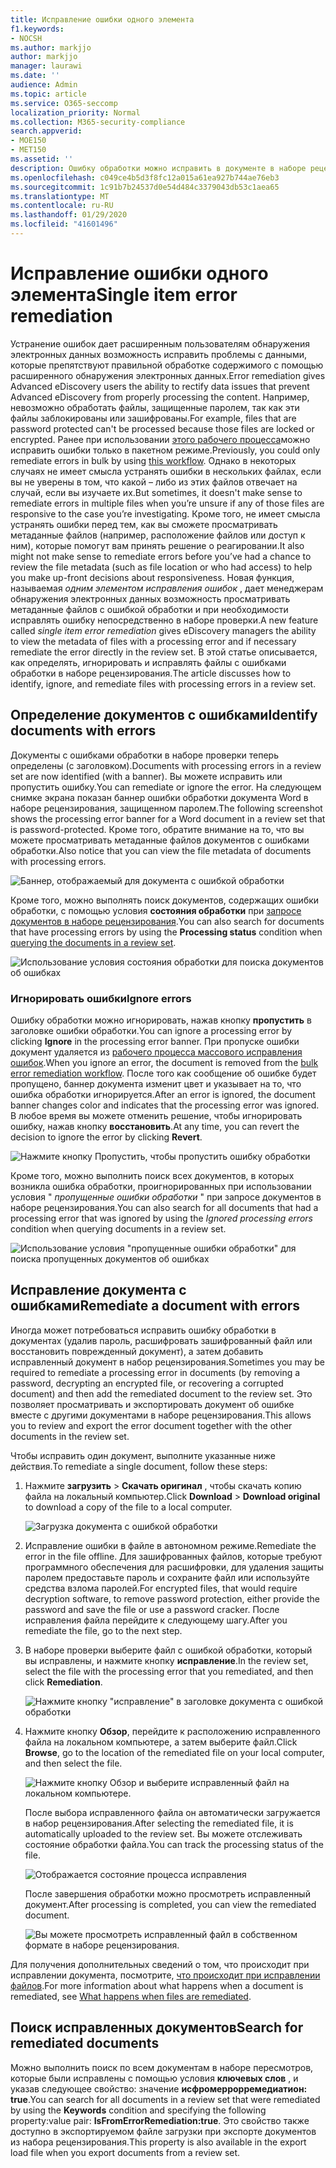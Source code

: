 ```yaml
---
title: Исправление ошибки одного элемента
f1.keywords:
- NOCSH
ms.author: markjjo
author: markjjo
manager: laurawi
ms.date: ''
audience: Admin
ms.topic: article
ms.service: O365-seccomp
localization_priority: Normal
ms.collection: M365-security-compliance
search.appverid:
- MOE150
- MET150
ms.assetid: ''
description: Ошибку обработки можно исправить в документе в наборе рецензирования в Advanced eDiscovery, не выполняя процесс исправления ошибок с пакетом исправлений.
ms.openlocfilehash: c049ce4b5d3f8fc12a015a61ea927b744ae76eb3
ms.sourcegitcommit: 1c91b7b24537d0e54d484c3379043db53c1aea65
ms.translationtype: MT
ms.contentlocale: ru-RU
ms.lasthandoff: 01/29/2020
ms.locfileid: "41601496"
---
```

# <a name="single-item-error-remediation"></a><span data-ttu-id="218e5-103">Исправление ошибки одного элемента</span><span class="sxs-lookup"><span data-stu-id="218e5-103">Single item error remediation</span></span>

<span data-ttu-id="218e5-104">Устранение ошибок дает расширенным пользователям обнаружения электронных данных возможность исправить проблемы с данными, которые препятствуют правильной обработке содержимого с помощью расширенного обнаружения электронных данных.</span><span class="sxs-lookup"><span data-stu-id="218e5-104">Error remediation gives Advanced eDiscovery users the ability to rectify data issues that prevent Advanced eDiscovery from properly processing the content.</span></span> <span data-ttu-id="218e5-105">Например, невозможно обработать файлы, защищенные паролем, так как эти файлы заблокированы или зашифрованы.</span><span class="sxs-lookup"><span data-stu-id="218e5-105">For example, files that are password protected can't be processed because those files are locked or encrypted.</span></span> <span data-ttu-id="218e5-106">Ранее при использовании [этого рабочего процесса](error-remediation-when-processing-data-in-advanced-ediscovery.md)можно исправить ошибки только в пакетном режиме.</span><span class="sxs-lookup"><span data-stu-id="218e5-106">Previously, you could only remediate errors in bulk by using [this workflow](error-remediation-when-processing-data-in-advanced-ediscovery.md).</span></span> <span data-ttu-id="218e5-107">Однако в некоторых случаях не имеет смысла устранять ошибки в нескольких файлах, если вы не уверены в том, что какой – либо из этих файлов отвечает на случай, если вы изучаете их.</span><span class="sxs-lookup"><span data-stu-id="218e5-107">But sometimes, it doesn't make sense to remediate errors in multiple files when you’re unsure if any of those files are responsive to the case you’re investigating.</span></span> <span data-ttu-id="218e5-108">Кроме того, не имеет смысла устранять ошибки перед тем, как вы сможете просматривать метаданные файлов (например, расположение файлов или доступ к ним), которые помогут вам принять решение о реагировании.</span><span class="sxs-lookup"><span data-stu-id="218e5-108">It also might not make sense to remediate errors before you’ve had a chance to review the file metadata (such as file location or who had access) to help you make up-front decisions about responsiveness.</span></span> <span data-ttu-id="218e5-109">Новая функция, называемая *одним элементом исправления ошибок* , дает менеджерам обнаружения электронных данных возможность просматривать метаданные файлов с ошибкой обработки и при необходимости исправлять ошибку непосредственно в наборе проверки.</span><span class="sxs-lookup"><span data-stu-id="218e5-109">A new feature called *single item error remediation* gives eDiscovery managers the ability to view the metadata of files with a processing error and if necessary remediate the error directly in the review set.</span></span> <span data-ttu-id="218e5-110">В этой статье описывается, как определять, игнорировать и исправлять файлы с ошибками обработки в наборе рецензирования.</span><span class="sxs-lookup"><span data-stu-id="218e5-110">The article discusses how to identify, ignore, and remediate files with processing errors in a review set.</span></span>

## <a name="identify-documents-with-errors"></a><span data-ttu-id="218e5-111">Определение документов с ошибками</span><span class="sxs-lookup"><span data-stu-id="218e5-111">Identify documents with errors</span></span>

<span data-ttu-id="218e5-112">Документы с ошибками обработки в наборе проверки теперь определены (с заголовком).</span><span class="sxs-lookup"><span data-stu-id="218e5-112">Documents with processing errors in a review set are now identified (with a banner).</span></span> <span data-ttu-id="218e5-113">Вы можете исправить или пропустить ошибку.</span><span class="sxs-lookup"><span data-stu-id="218e5-113">You can remediate or ignore the error.</span></span> <span data-ttu-id="218e5-114">На следующем снимке экрана показан баннер ошибки обработки документа Word в наборе рецензирования, защищенном паролем.</span><span class="sxs-lookup"><span data-stu-id="218e5-114">The following screenshot shows the processing error banner for a Word document in a review set that is password-protected.</span></span> <span data-ttu-id="218e5-115">Кроме того, обратите внимание на то, что вы можете просматривать метаданные файлов документов с ошибками обработки.</span><span class="sxs-lookup"><span data-stu-id="218e5-115">Also notice that you can view the file metadata of documents with processing errors.</span></span>

![Баннер, отображаемый для документа с ошибкой обработки](media/SIERimage1.png)

<span data-ttu-id="218e5-117">Кроме того, можно выполнять поиск документов, содержащих ошибки обработки, с помощью условия **состояния обработки** при [запросе документов в наборе рецензирования](review-set-search.md).</span><span class="sxs-lookup"><span data-stu-id="218e5-117">You can also search for documents that have processing errors by using the **Processing status** condition when [querying the documents in a review set](review-set-search.md).</span></span>

![Использование условия состояния обработки для поиска документов об ошибках](media/SIERimage2.png)

### <a name="ignore-errors"></a><span data-ttu-id="218e5-119">Игнорировать ошибки</span><span class="sxs-lookup"><span data-stu-id="218e5-119">Ignore errors</span></span>

<span data-ttu-id="218e5-120">Ошибку обработки можно игнорировать, нажав кнопку **пропустить** в заголовке ошибки обработки.</span><span class="sxs-lookup"><span data-stu-id="218e5-120">You can ignore a processing error by clicking **Ignore** in the processing error banner.</span></span> <span data-ttu-id="218e5-121">При пропуске ошибки документ удаляется из [рабочего процесса массового исправления ошибок](error-remediation-when-processing-data-in-advanced-ediscovery.md).</span><span class="sxs-lookup"><span data-stu-id="218e5-121">When you ignore an error, the document is removed from the [bulk error remediation workflow](error-remediation-when-processing-data-in-advanced-ediscovery.md).</span></span> <span data-ttu-id="218e5-122">После того как сообщение об ошибке будет пропущено, баннер документа изменит цвет и указывает на то, что ошибка обработки игнорируется.</span><span class="sxs-lookup"><span data-stu-id="218e5-122">After an error is ignored, the document banner changes color and indicates that the processing error was ignored.</span></span> <span data-ttu-id="218e5-123">В любое время вы можете отменить решение, чтобы игнорировать ошибку, нажав кнопку **восстановить**.</span><span class="sxs-lookup"><span data-stu-id="218e5-123">At any time, you can revert the decision to ignore the error by clicking **Revert**.</span></span>

![Нажмите кнопку Пропустить, чтобы пропустить ошибку обработки](media/SIERimage3.png)

<span data-ttu-id="218e5-125">Кроме того, можно выполнить поиск всех документов, в которых возникла ошибка обработки, проигнорированных при использовании условия " *пропущенные ошибки обработки* " при запросе документов в наборе рецензирования.</span><span class="sxs-lookup"><span data-stu-id="218e5-125">You can also search for all documents that had a processing error that was ignored by using the *Ignored processing errors* condition when querying documents in a review set.</span></span>

![Использование условия "пропущенные ошибки обработки" для поиска пропущенных документов об ошибках](media/SIERimage4.png)

## <a name="remediate-a-document-with-errors"></a><span data-ttu-id="218e5-127">Исправление документа с ошибками</span><span class="sxs-lookup"><span data-stu-id="218e5-127">Remediate a document with errors</span></span>

<span data-ttu-id="218e5-128">Иногда может потребоваться исправить ошибку обработки в документах (удалив пароль, расшифровать зашифрованный файл или восстановить поврежденный документ), а затем добавить исправленный документ в набор рецензирования.</span><span class="sxs-lookup"><span data-stu-id="218e5-128">Sometimes you may be required to remediate a processing error in documents (by removing a password, decrypting an encrypted file, or recovering a corrupted document) and then add the remediated document to the review set.</span></span> <span data-ttu-id="218e5-129">Это позволяет просматривать и экспортировать документ об ошибке вместе с другими документами в наборе рецензирования.</span><span class="sxs-lookup"><span data-stu-id="218e5-129">This allows you to review and export the error document together with the other documents in the review set.</span></span> 

<span data-ttu-id="218e5-130">Чтобы исправить один документ, выполните указанные ниже действия.</span><span class="sxs-lookup"><span data-stu-id="218e5-130">To remediate a single document, follow these steps:</span></span>

1. <span data-ttu-id="218e5-131">Нажмите **загрузить** > **Скачать оригинал** , чтобы скачать копию файла на локальный компьютер.</span><span class="sxs-lookup"><span data-stu-id="218e5-131">Click **Download** > **Download original** to download a copy of the file to a local computer.</span></span>

   ![Загрузка документа с ошибкой обработки](media/SIERimage5.png)

2. <span data-ttu-id="218e5-133">Исправление ошибки в файле в автономном режиме.</span><span class="sxs-lookup"><span data-stu-id="218e5-133">Remediate the error in the file offline.</span></span> <span data-ttu-id="218e5-134">Для зашифрованных файлов, которые требуют программного обеспечения для расшифровки, для удаления защиты паролем предоставьте пароль и сохраните файл или используйте средства взлома паролей.</span><span class="sxs-lookup"><span data-stu-id="218e5-134">For encrypted files, that would require decryption software, to remove password protection, either provide the password and save the file or use a password cracker.</span></span> <span data-ttu-id="218e5-135">После исправления файла перейдите к следующему шагу.</span><span class="sxs-lookup"><span data-stu-id="218e5-135">After you remediate the file, go to the next step.</span></span>

3. <span data-ttu-id="218e5-136">В наборе проверки выберите файл с ошибкой обработки, который вы исправлены, и нажмите кнопку **исправление**.</span><span class="sxs-lookup"><span data-stu-id="218e5-136">In the review set, select the file with the processing error that you remediated, and then  click **Remediation**.</span></span>

   ![Нажмите кнопку "исправление" в заголовке документа с ошибкой обработки](media/SIERimage6.png)


4. <span data-ttu-id="218e5-138">Нажмите кнопку **Обзор**, перейдите к расположению исправленного файла на локальном компьютере, а затем выберите файл.</span><span class="sxs-lookup"><span data-stu-id="218e5-138">Click **Browse**, go to the location of the remediated file on your local computer, and then select the file.</span></span>

   ![Нажмите кнопку Обзор и выберите исправленный файл на локальном компьютере.](media/SIERimage7.png)

    <span data-ttu-id="218e5-140">После выбора исправленного файла он автоматически загружается в набор рецензирования.</span><span class="sxs-lookup"><span data-stu-id="218e5-140">After selecting the remediated file, it is automatically uploaded to the review set.</span></span> <span data-ttu-id="218e5-141">Вы можете отслеживать состояние обработки файла.</span><span class="sxs-lookup"><span data-stu-id="218e5-141">You can track the processing status of the file.</span></span>

    ![Отображается состояние процесса исправления](media/SIERimage8.png)

   <span data-ttu-id="218e5-143">После завершения обработки можно просмотреть исправленный документ.</span><span class="sxs-lookup"><span data-stu-id="218e5-143">After processing is completed, you can view the remediated document.</span></span>

    ![Вы можете просмотреть исправленный файл в собственном формате в наборе рецензирования.](media/SIERimage9.png)

<span data-ttu-id="218e5-145">Для получения дополнительных сведений о том, что происходит при исправлении документа, посмотрите, [что происходит при исправлении файлов](error-remediation.md#what-happens-when-files-are-remediated).</span><span class="sxs-lookup"><span data-stu-id="218e5-145">For more information about what happens when a document is remediated, see [What happens when files are remediated](error-remediation.md#what-happens-when-files-are-remediated).</span></span>

## <a name="search-for-remediated-documents"></a><span data-ttu-id="218e5-146">Поиск исправленных документов</span><span class="sxs-lookup"><span data-stu-id="218e5-146">Search for remediated documents</span></span>

<span data-ttu-id="218e5-147">Можно выполнить поиск по всем документам в наборе пересмотров, которые были исправлены с помощью условия **ключевых слов** , и указав следующее свойство: значение **исфромеррорремедиатион: true**.</span><span class="sxs-lookup"><span data-stu-id="218e5-147">You can search for all documents in a review set that were remediated by using the **Keywords** condition and specifying the following property:value pair: **IsFromErrorRemediation:true**.</span></span> <span data-ttu-id="218e5-148">Это свойство также доступно в экспортируемом файле загрузки при экспорте документов из набора рецензирования.</span><span class="sxs-lookup"><span data-stu-id="218e5-148">This property is also available in the export load file when you export documents from a review set.</span></span>
